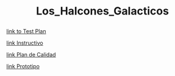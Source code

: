 # <p align="center" >Los_Halcones_Galacticos </p>
[link to Test Plan](https://github.com/Ingenieria-de-Software-ITAM-2020/Halcones_Galacticos/blob/rafagr11-testplanv2/Test%20Plan.md)

[link Instructivo](https://github.com/Ingenieria-de-Software-ITAM-2020/Halcones_Galacticos/blob/main/Instructivo)

[link Plan de Calidad](https://github.com/Ingenieria-de-Software-ITAM-2020/Halcones_Galacticos/blob/main/Plan%20de%20Calidad)

[link Prototipo](https://pr.to/9Q0PLU/)
